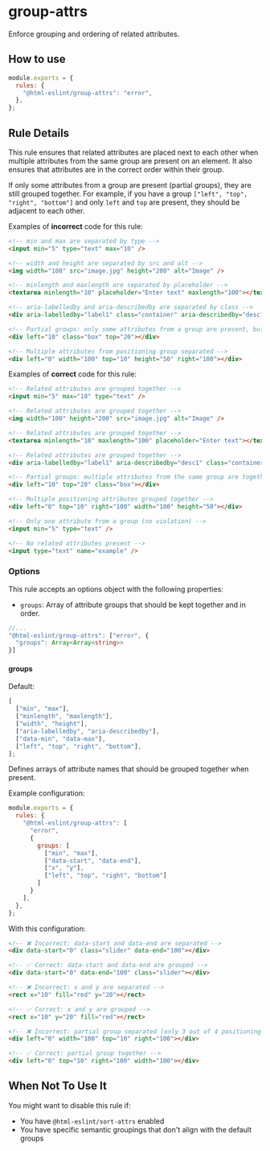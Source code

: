 # group-attrs

Enforce grouping and ordering of related attributes.

## How to use

```js,.eslintrc.js
module.exports = {
  rules: {
    "@html-eslint/group-attrs": "error",
  },
};
```

## Rule Details

This rule ensures that related attributes are placed next to each other when multiple attributes from the same group are present on an element. It also ensures that attributes are in the correct order within their group.

If only some attributes from a group are present (partial groups), they are still grouped together. For example, if you have a group `["left", "top", "right", "bottom"]` and only `left` and `top` are present, they should be adjacent to each other.

Examples of **incorrect** code for this rule:

```html
<!-- min and max are separated by type -->
<input min="5" type="text" max="10" />

<!-- width and height are separated by src and alt -->
<img width="100" src="image.jpg" height="200" alt="Image" />

<!-- minlength and maxlength are separated by placeholder -->
<textarea minlength="10" placeholder="Enter text" maxlength="100"></textarea>

<!-- aria-labelledby and aria-describedby are separated by class -->
<div aria-labelledby="label1" class="container" aria-describedby="desc1"></div>

<!-- Partial groups: only some attributes from a group are present, but separated -->
<div left="10" class="box" top="20"></div>

<!-- Multiple attributes from positioning group separated -->
<div left="0" width="100" top="10" height="50" right="100"></div>
```

Examples of **correct** code for this rule:

```html
<!-- Related attributes are grouped together -->
<input min="5" max="10" type="text" />

<!-- Related attributes are grouped together -->
<img width="100" height="200" src="image.jpg" alt="Image" />

<!-- Related attributes are grouped together -->
<textarea minlength="10" maxlength="100" placeholder="Enter text"></textarea>

<!-- Related attributes are grouped together -->
<div aria-labelledby="label1" aria-describedby="desc1" class="container"></div>

<!-- Partial groups: multiple attributes from the same group are together -->
<div left="10" top="20" class="box"></div>

<!-- Multiple positioning attributes grouped together -->
<div left="0" top="10" right="100" width="100" height="50"></div>

<!-- Only one attribute from a group (no violation) -->
<input min="5" type="text" />

<!-- No related attributes present -->
<input type="text" name="example" />
```

### Options

This rule accepts an options object with the following properties:

- `groups`: Array of attribute groups that should be kept together and in order.

```ts
//...
"@html-eslint/group-attrs": ["error", {
  "groups": Array<Array<string>>
}]
```

#### groups

Default:

```js
[
  ["min", "max"],
  ["minlength", "maxlength"],
  ["width", "height"],
  ["aria-labelledby", "aria-describedby"],
  ["data-min", "data-max"],
  ["left", "top", "right", "bottom"],
];
```

Defines arrays of attribute names that should be grouped together when present.

Example configuration:

```js,.eslintrc.js
module.exports = {
  rules: {
    "@html-eslint/group-attrs": [
      "error",
      {
        groups: [
          ["min", "max"],
          ["data-start", "data-end"],
          ["x", "y"],
          ["left", "top", "right", "bottom"]
        ]
      }
    ],
  },
};
```

With this configuration:

```html
<!-- ❌ Incorrect: data-start and data-end are separated -->
<div data-start="0" class="slider" data-end="100"></div>

<!-- ✅ Correct: data-start and data-end are grouped -->
<div data-start="0" data-end="100" class="slider"></div>

<!-- ❌ Incorrect: x and y are separated -->
<rect x="10" fill="red" y="20"></rect>

<!-- ✅ Correct: x and y are grouped -->
<rect x="10" y="20" fill="red"></rect>

<!-- ❌ Incorrect: partial group separated (only 3 out of 4 positioning attributes) -->
<div left="0" width="100" top="10" right="100"></div>

<!-- ✅ Correct: partial group together -->
<div left="0" top="10" right="100" width="100"></div>
```

## When Not To Use It

You might want to disable this rule if:

- You have `@html-eslint/sort-attrs` enabled
- You have specific semantic groupings that don't align with the default groups
